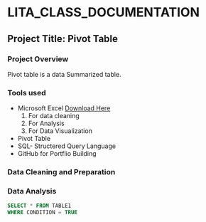 # LITA_CLASS_DOCUMENTATION

## Project Title: Pivot Table

### Project Overview
Pivot table is a data Summarized table.

### Tools used
- Microsoft Excel [Download Here](https://www.microsoft.com)
  1. For data cleaning
  2. For Analysis
  3. For Data Visualization
- Pivot Table
- SQL- Structered Query Language
- GitHub for Portflio Building


### Data Cleaning and Preparation

### Data Analysis

``` SQL
SELECT * FROM TABLE1
WHERE CONDITION = TRUE
```
